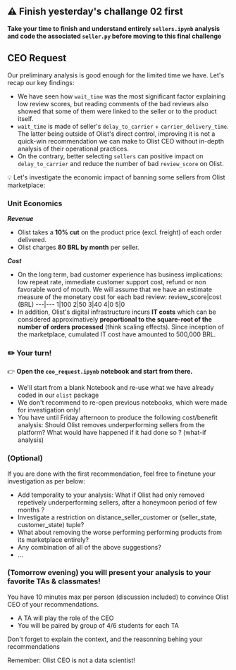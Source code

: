## ⚠️ Finish yesterday's challange 02 first
**Take your time to finish and understand entirely `sellers.ipynb` analysis and code the associated `seller.py` before moving to this final challenge**


## CEO Request

Our preliminary analysis is good enough for the limited time we have. Let's recap our key findings:
- We have seen how `wait_time` was the most significant factor explaining low review scores, but reading comments of the bad reviews also showed that some of them were linked to the seller or to the product itself.
- `wait_time` is made of seller's `delay_to_carrier` + `carrier_delivery_time`. The latter being outside of Olist's direct control, improving it is not a quick-win recommendation we can make to Olist CEO without in-depth analysis of their operational practices.
- On the contrary, better selecting `sellers` can positive impact on `delay_to_carrier` and reduce the number of bad `review_score` on Olist.

💡 Let's investigate the economic impact of banning some sellers from Olist marketplace:

### Unit Economics

***Revenue***

- Olist takes a **10% cut** on the product price (excl. freight) of each order delivered.
- Olist charges **80 BRL by month** per seller.

***Cost***

- On the long term, bad customer experience has business implications: low repeat rate, immediate customer support cost, refund or non favorable word of mouth. We will assume that we have an estimate measure of the monetary cost for each bad review:
review_score|cost (BRL)
---|---
1|100
2|50
3|40
4|0
5|0
- In addition, Olist's digital infrastructure incurs **IT costs** which can be considered approximatively **proportional to the square-root of the number of orders processed** (think scaling effects). Since inception of the marketplace, cumulated IT cost have amounted to 500,000 BRL.

### ✏️ Your turn!

👉 **Open the `ceo_request.ipynb` notebook and start from there.**

- We'll start from a blank Notebook and re-use what we have already coded in our `olist` package
- We don't recommend to re-open previous notebooks, which were made for investigation only!
- You have until Friday afternoon to produce the following cost/benefit analysis: Should Olist removes underperforming sellers from the platform? What would have happened if it had done so ? (what-if analysis)

### (Optional)
If you are done with the first recommendation, feel free to finetune your investigation as per below:
- Add temporality to your analysis: What if Olist had only removed repetively underperforming sellers, after a honeymoon period of few months ?
- Investigate a restriction on distance_seller_customer or (seller_state, customer_state) tuple?
- What about removing the worse performing performing products from its marketplace entirely?
- Any combination of all of the above suggestions?
- ...

### (Tomorrow evening) you will present your analysis to your favorite TAs & classmates!

You have 10 minutes max per person (discussion included) to convince Olist CEO of your recommendations.

- A TA will play the role of the CEO
- You will be paired by group of 4/6 students for each TA

Don't forget to explain the context, and the reasonning behing your recommendations

Remember: Olist CEO is not a data scientist!
